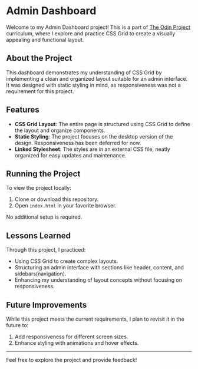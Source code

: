 # Admin Dashboard  

Welcome to my Admin Dashboard project! This is a part of [The Odin Project](https://www.theodinproject.com/) curriculum, where I explore and practice CSS Grid to create a visually appealing and functional layout.  

## About the Project  

This dashboard demonstrates my understanding of CSS Grid by implementing a clean and organized layout suitable for an admin interface. It was designed with static styling in mind, as responsiveness was not a requirement for this project.  

## Features  

- **CSS Grid Layout**: The entire page is structured using CSS Grid to define the layout and organize components.  
- **Static Styling**: The project focuses on the desktop version of the design. Responsiveness has been deferred for now.  
- **Linked Stylesheet**: The styles are in an external CSS file, neatly organized for easy updates and maintenance.  

## Running the Project  

To view the project locally:  
1. Clone or download this repository.  
2. Open `index.html` in your favorite browser.  

No additional setup is required.  

## Lessons Learned  

Through this project, I practiced:  
- Using CSS Grid to create complex layouts.  
- Structuring an admin interface with sections like header, content, and sidebars(navigation).  
- Enhancing my understanding of layout concepts without focusing on responsiveness.  

## Future Improvements  

While this project meets the current requirements, I plan to revisit it in the future to:  
1. Add responsiveness for different screen sizes.  
2. Enhance styling with animations and hover effects.  

---

Feel free to explore the project and provide feedback!  
